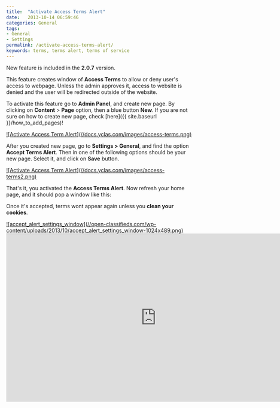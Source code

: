 ```yaml
---
title:  "Activate Access Terms Alert"
date:   2013-10-14 06:59:46
categories: General
tags: 
- General
- Settings
permalink: /activate-access-terms-alert/
keywords: terms, terms alert, terms of service
---
```

New feature is included in the **2.0.7** version.

This feature creates window of **Access Terms** to allow or deny user's access to webpage. Unless the admin approves it, access to website is denied and the user will be redirected outside of the website.

To activate this feature go to **Admin Panel**, and create new page. By clicking on **Content** > **Page** option, then a blue button **New**. If you are not sure on how to create new page, check [here]({{ site.baseurl }}/how_to_add_pages)!

<a href="//docs.yclas.com/images/access-terms.png" class="thumbnail gallery-item" data-gallery>
![Activate Access Term Alert](//docs.yclas.com/images/access-terms.png)
</a>

After you created new page, go to **Settings > General**, and find the option **Accept Terms Alert**. Then in one of the following options should be your new page. Select it, and click on **Save** button.

<a href="//docs.yclas.com/images/access-terms2.png" class="thumbnail gallery-item" data-gallery>
![Activate Access Term Alert](//docs.yclas.com/images/access-terms2.png)
</a>

That's it, you activated the **Access Terms Alert**. Now refresh your home page, and it should pop a window like this:

Once it's accepted, terms wont appear again unless you **clean your cookies**.

<a href="//open-classifieds.com/wp-content/uploads/2013/10/accept_alert_settings_window-1024x489.png" class="thumbnail gallery-item" data-gallery>
![accept_alert_settings_window](//open-classifieds.com/wp-content/uploads/2013/10/accept_alert_settings_window-1024x489.png)
</a>

<iframe width="800" height="450" src="https://www.youtube.com/embed/CQamQM-PqdE" frameborder="0" allowfullscreen></iframe>
